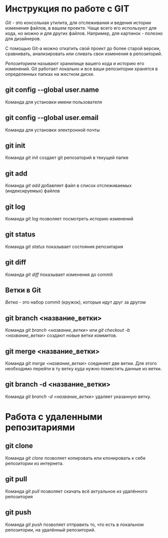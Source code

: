 # Инструкция по работе с GIT

*Git* - это консольная утилита, для отслеживания и ведения истории изменения файлов, в вашем проекте. Чаще всего его используют для кода, но можно и для других файлов. Например, для картинок - полезно для дизайнеров.

С помощью Git-a можно откатить свой проект до более старой версии, сравнивать, анализировать или сливать свои изменения в репозиторий.

*Репозиторием* называют хранилище вашего кода и историю его изменений. Git работает локально и все ваши репозитории хранятся в определенных папках на жестком диске.

## git config --global user.name

Команда для установки имени пользователя 

## git config --global user.email

Команда для установки электронной почты

## git init

Команда *git init*  создает git репозаторий в текущей папке

## git add

Команда *git add* добавляет файл в список отслеживаемых (индексируемых) файлов

## git log 

Команда *git log* позволяет посмотреть историю изменений


## git status 

Команда *git status* показывает состояния репозитария

## git diff 

Команда *git diff* показывает изменения до commit

## Ветки в Git

*Ветка* - это набор commit (кружок), которые идут друг за другом

## git branch <название_ветки>

Команда *git branch <название_ветки>* или *git checkout -b <название_ветки>* создают новые ветки коммитов.

## git merge <название_ветки>

Команда *git merge <название_ветки>* соединяет две ветки. Для этого необходимо перейти в ту ветку куда нужно поместить данные из ветки.

## git branch -d <название_ветки>

Команда *git branch -d <название_ветки>* удаляет указанную ветку.

# Работа с удаленными репозитариями

##  git clone

Команда *git clone* позволяет копировать или клонировать к себе репозитории из интернета.

##  git pull

 Команда *git pull* позволяет скачать всё актуальное из удалённого репозитория

 ## git push

Команда *git push* позволяет отправить то, что есть в локальном репозитории, на удалённый репозиторий.

